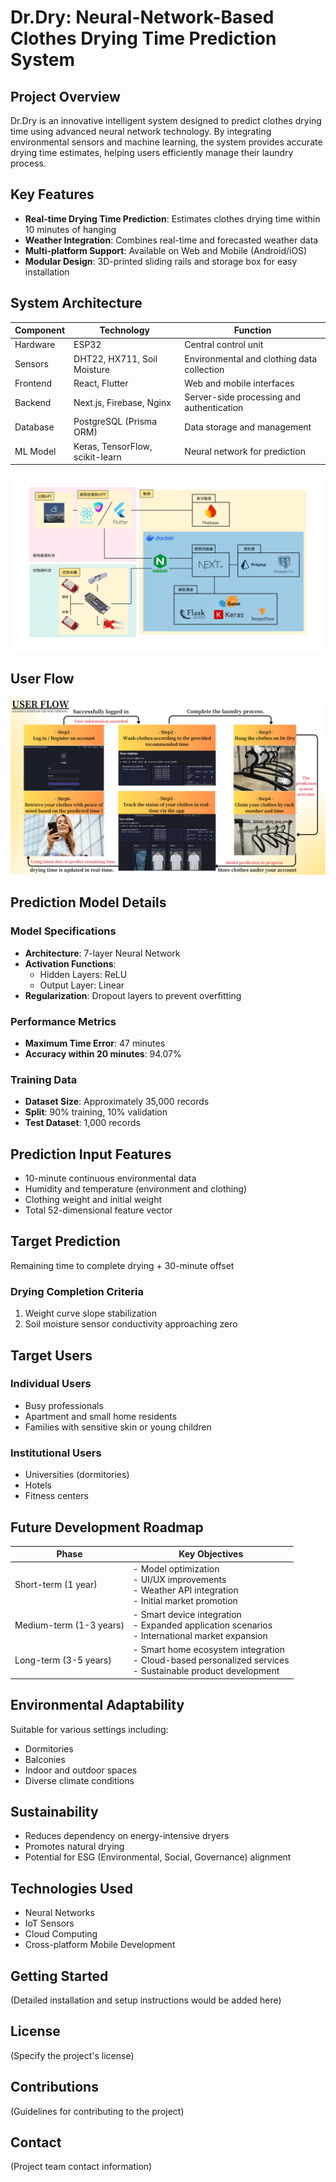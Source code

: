 # Dr.Dry: Neural-Network-Based Clothes Drying Time Prediction System

## Project Overview

Dr.Dry is an innovative intelligent system designed to predict clothes drying time using advanced neural network technology. By integrating environmental sensors and machine learning, the system provides accurate drying time estimates, helping users efficiently manage their laundry process.

## Key Features

- **Real-time Drying Time Prediction**: Estimates clothes drying time within 10 minutes of hanging
- **Weather Integration**: Combines real-time and forecasted weather data
- **Multi-platform Support**: Available on Web and Mobile (Android/iOS)
- **Modular Design**: 3D-printed sliding rails and storage box for easy installation

## System Architecture

| Component | Technology | Function |
|-----------|------------|----------|
| Hardware | ESP32 | Central control unit |
| Sensors | DHT22, HX711, Soil Moisture | Environmental and clothing data collection |
| Frontend | React, Flutter | Web and mobile interfaces |
| Backend | Next.js, Firebase, Nginx | Server-side processing and authentication |
| Database | PostgreSQL (Prisma ORM) | Data storage and management |
| ML Model | Keras, TensorFlow, scikit-learn | Neural network for prediction |

![System Architecture](src\專題架構圖.png)

## User Flow
![UserFlow](src\userFlow.png)

## Prediction Model Details

### Model Specifications
- **Architecture**: 7-layer Neural Network
- **Activation Functions**: 
  - Hidden Layers: ReLU
  - Output Layer: Linear
- **Regularization**: Dropout layers to prevent overfitting

### Performance Metrics
- **Maximum Time Error**: 47 minutes
- **Accuracy within 20 minutes**: 94.07%

### Training Data
- **Dataset Size**: Approximately 35,000 records
- **Split**: 90% training, 10% validation
- **Test Dataset**: 1,000 records

## Prediction Input Features
- 10-minute continuous environmental data
- Humidity and temperature (environment and clothing)
- Clothing weight and initial weight
- Total 52-dimensional feature vector

## Target Prediction
Remaining time to complete drying + 30-minute offset

### Drying Completion Criteria
1. Weight curve slope stabilization
2. Soil moisture sensor conductivity approaching zero

## Target Users

### Individual Users
- Busy professionals
- Apartment and small home residents
- Families with sensitive skin or young children

### Institutional Users
- Universities (dormitories)
- Hotels
- Fitness centers

## Future Development Roadmap

| Phase | Key Objectives |
|-------|----------------|
| Short-term (1 year) | - Model optimization <br> - UI/UX improvements <br> - Weather API integration <br> - Initial market promotion |
| Medium-term (1-3 years) | - Smart device integration <br> - Expanded application scenarios <br> - International market expansion |
| Long-term (3-5 years) | - Smart home ecosystem integration <br> - Cloud-based personalized services <br> - Sustainable product development |

## Environmental Adaptability
Suitable for various settings including:
- Dormitories
- Balconies
- Indoor and outdoor spaces
- Diverse climate conditions

## Sustainability
- Reduces dependency on energy-intensive dryers
- Promotes natural drying
- Potential for ESG (Environmental, Social, Governance) alignment

## Technologies Used
- Neural Networks
- IoT Sensors
- Cloud Computing
- Cross-platform Mobile Development

## Getting Started
(Detailed installation and setup instructions would be added here)

## License
(Specify the project's license)

## Contributions
(Guidelines for contributing to the project)

## Contact
(Project team contact information)
